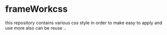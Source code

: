 # frameWorkcss
this repository contains various css style in order to make easy to apply and use more also can be reuse ..
